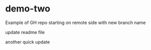 # demo-two
Example of GH repo starting on  remote side with new branch name

update readme file

another quick update
